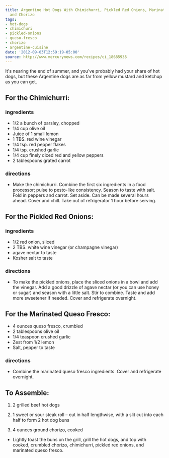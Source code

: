 ```yaml
---
title: Argentine Hot Dogs With Chimichurri, Pickled Red Onions, Marinated Queso Fresco,
  and Chorizo
tags:
- hot-dogs
- chimichuri
- pickled-onions
- queso-fresco
- chorizo
- argentine-cuisine
date: '2012-09-03T12:59:19-05:00'
source: http://www.mercurynews.com/recipes/ci_18685935
---
```

It's nearing the end of summer, and you've probably had your share of
hot dogs, but these Argentine dogs are as far from yellow mustard and
ketchup as you can get.

## For the Chimichurri:

### ingredients

- 1/2 a bunch of parsley, chopped
- 1/4 cup olive oil
- Juice of 1 small lemon
- 1 TBS. red wine vinegar
- 1/4 tsp. red pepper flakes
- 1/4 tsp. crushed garlic
- 1/4 cup finely diced red and yellow peppers
- 2 tablespoons grated carrot

### directions

* Make the chimichurri. Combine the first six ingredients in a food processor; pulse to pesto-like consistency. Season to taste with salt. Fold in peppers and carrot. Set aside. Can be made several hours ahead. Cover and chill. Take out of refrigerator 1 hour before serving.

## For the Pickled Red Onions:

### ingredients

- 1/2 red onion, sliced
- 2 TBS. white wine vinegar (or champagne vinegar)
- agave nectar to taste
- Kosher salt to taste

### directions

* To make the pickled onions, place the sliced onions in a bowl and add the vinegar. Add a good drizzle of agave nectar (or you can use honey or sugar) and season with a little salt. Stir to combine. Taste and add more sweetener if needed. Cover and refrigerate overnight.



## For the Marinated Queso Fresco:

- 4 ounces queso fresco, crumbled
- 2 tablespoons olive oil
- 1/4 teaspoon crushed garlic
- Zest from 1/2 lemon
- Salt, pepper to taste

### directions

* Combine the marinated queso fresco ingredients. Cover and refrigerate overnight.


## To Assemble:

1. 2 grilled beef hot dogs 

1. 1 sweet or sour steak roll &ndash; cut in half lengthwise, with a slit cut into each half to form 2 hot dog buns

1. 4 ounces ground chorizo, cooked

* Lightly toast the buns on the grill, grill the hot dogs, and top with cooked, crumbled chorizo, chimichurri, pickled red onions, and marinated queso fresco.
